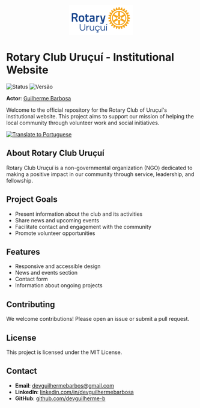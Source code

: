 <div align="center">
    <img src="./wwwroot/Media/Imgs/BLUE-LOGO-ROTARY-CLUB-URUÇUÍ.png" height="80">
</div>

# Rotary Club Uruçuí - Institutional Website

![Status](https://img.shields.io/badge/status-in%20development-purple)
![Versão](https://img.shields.io/badge/version-1.0-white)

**Actor**: [Guilherme Barbosa](https://github.com/devguilherme-b)

Welcome to the official repository for the Rotary Club of Uruçuí's institutional website. This project aims to support our mission of helping the local community through volunteer work and social initiatives.

[![Translate to Portuguese](https://img.shields.io/badge/Translate%20to-PT--BR-white?style=flat-square)](README.pt-br.md)

## About Rotary Club Uruçuí

Rotary Club Uruçuí is a non-governmental organization (NGO) dedicated to making a positive impact in our community through service, leadership, and fellowship.

## Project Goals

- Present information about the club and its activities
- Share news and upcoming events
- Facilitate contact and engagement with the community
- Promote volunteer opportunities

## Features

- Responsive and accessible design
- News and events section
- Contact form
- Information about ongoing projects

## Contributing

We welcome contributions! Please open an issue or submit a pull request.

## License

This project is licensed under the MIT License.

## Contact

- **Email**: [devguilhermebarbos@gmail.com](mailto:devguilhermebarbos@gmail.com)  
- **LinkedIn**: [linkedin.com/in/devguilhermebarbosa](https://linkedin.com/in/devguilhermebarbosa)  
- **GitHub**: [github.com/devguilherme-b](https://github.com/devguilherme-b)
